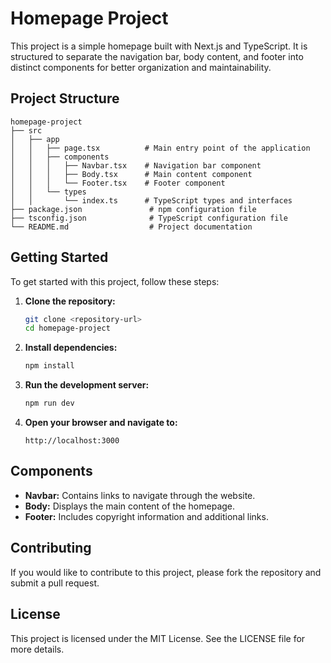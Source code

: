 # Homepage Project

This project is a simple homepage built with Next.js and TypeScript. It is structured to separate the navigation bar, body content, and footer into distinct components for better organization and maintainability.

## Project Structure

```
homepage-project
├── src
│   ├── app
│   │   ├── page.tsx          # Main entry point of the application
│   │   ├── components
│   │   │   ├── Navbar.tsx    # Navigation bar component
│   │   │   ├── Body.tsx      # Main content component
│   │   │   └── Footer.tsx    # Footer component
│   │   └── types
│   │       └── index.ts      # TypeScript types and interfaces
├── package.json               # npm configuration file
├── tsconfig.json              # TypeScript configuration file
└── README.md                  # Project documentation
```

## Getting Started

To get started with this project, follow these steps:

1. **Clone the repository:**
   ```bash
   git clone <repository-url>
   cd homepage-project
   ```

2. **Install dependencies:**
   ```bash
   npm install
   ```

3. **Run the development server:**
   ```bash
   npm run dev
   ```

4. **Open your browser and navigate to:**
   ```
   http://localhost:3000
   ```

## Components

- **Navbar:** Contains links to navigate through the website.
- **Body:** Displays the main content of the homepage.
- **Footer:** Includes copyright information and additional links.

## Contributing

If you would like to contribute to this project, please fork the repository and submit a pull request.

## License

This project is licensed under the MIT License. See the LICENSE file for more details.